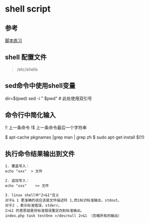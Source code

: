 # shell script
## 参考
[脚本练习](http://www.freeos.com/guides/lsst/)

## shell 配置文件
> /etc/shells

## sed命令中使用shell变量
dir=$(pwd)
sed -i " $pwd"  # 此处使用双引号

## 命令行中简化输入
!! 上一条命令
!$ 上一条命令最后一个字符串

$ apt-cache pkgnames |grep man | grep zh
$ sudo apt-get install $(!!)

## 执行命令结果输出到文件
```
1. 覆盖写入：
echo "xxx"  > 文件

2. 追加写入：
echo "xxx"    >> 文件

3. linux shell中"2>&1"含义
对于& 1 更准确的说应该是文件描述符 1,而1标识标准输出，stdout。
对于2 ，表示标准错误，stderr。
2>&1 的意思就是将标准错误重定向到标准输出。
index.php task testOne >/dev/null 2>&1 （忽略所有的输出）
```
